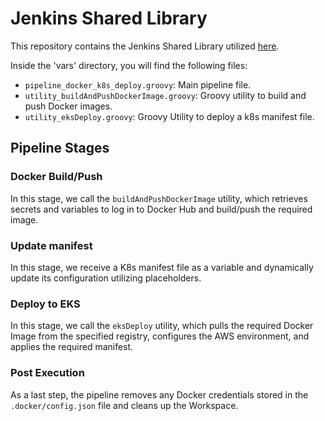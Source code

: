 # Jenkins Shared Library

This repository contains the Jenkins Shared Library utilized [here](https://github.com/rnato35/jenkins-pipeline-example).

Inside the 'vars' directory, you will find the following files:

- `pipeline_docker_k8s_deploy.groovy`: Main pipeline file.
- `utility_buildAndPushDockerImage.groovy`: Groovy  utility to build and push Docker images.
- `utility_eksDeploy.groovy`: Groovy Utility to deploy a k8s manifest file.

## Pipeline Stages

### Docker Build/Push

In this stage, we call the `buildAndPushDockerImage` utility, which retrieves secrets and variables to log in to Docker Hub and build/push the required image.

### Update manifest

In this stage, we receive a K8s manifest file as a variable and dynamically update its configuration utilizing placeholders.

### Deploy to EKS

In this stage, we call the `eksDeploy` utility, which pulls the required Docker Image from the specified registry, configures the AWS environment, and applies the required manifest.

### Post Execution
As a last step, the pipeline removes any Docker credentials stored in the `.docker/config.json` file and cleans up the Workspace.